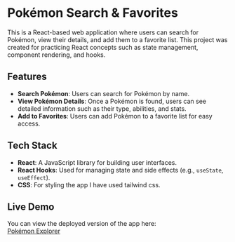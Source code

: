 # Pokémon Search & Favorites

This is a React-based web application where users can search for Pokémon, view their details, and add them to a favorite list. This project was created for practicing React concepts such as state management, component rendering, and hooks.

## Features

- **Search Pokémon**: Users can search for Pokémon by name.
- **View Pokémon Details**: Once a Pokémon is found, users can see detailed information such as their type, abilities, and stats.
- **Add to Favorites**: Users can add Pokémon to a favorite list for easy access.

## Tech Stack

- **React**: A JavaScript library for building user interfaces.
- **React Hooks**: Used for managing state and side effects (e.g., `useState`, `useEffect`).
- **CSS**: For styling the app I have used tailwind css.

## Live Demo

You can view the deployed version of the app here:  
[Pokémon Explorer](https://pokemon-explorer-27.netlify.app/)
